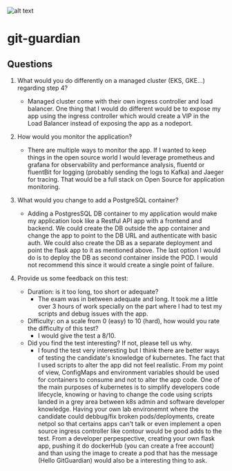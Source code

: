 ![alt text](https://images.g2crowd.com/uploads/product/image/social_landscape/social_landscape_31684b1b76816fe94b83a436fe672fad/gitguardian.jpg)

# git-guardian


## Questions 
1. What would you do differently on a managed cluster (EKS, GKE…) regarding step 4?
    - Managed cluster come with their own ingress controller and load balancer. One thing that I would do different would be to expose my app using the ingress controller which would create a VIP in the Load Balancer instead of exposing the app as a nodeport.  

2. How would you monitor the application?
    - There are multiple ways to monitor the app. If I wanted to keep things in the open source world I would leverage prometheus and grafana for observability and performance analysis, fluentd or fluentBit for logging (probably sending the logs to Kafka) and Jaeger for tracing. That would be a full stack on Open Source for application monitoring. 

3. What would you change to add a PostgreSQL container?
    - Adding a PostgresSQL DB container to my application would make my application look like a Restful API app with a frontend and backend. We could create the DB outside the app container and change the app to point to the DB URL and authenticate with basic auth. 
    We could also create the DB as a separate deployment and point the flask app to it as mentioned above. 
    The last option I would do is to deploy the DB as second container inside the POD. I would not recommend this since it would create a single point of failure. 

4. Provide us some feedback on this test:
    - Duration: is it too long, too short or adequate?       
        - The exam was in between adequate and long. It took me a little over 3 hours of work specially on the part where I had to test my scripts and debug issues with the app. 
    - Difficulty: on a scale from 0 (easy) to 10 (hard), how would you rate the difficulty
of this test?
        - I would give the test a 8/10. 
    - Did you find the test interesting? If not, please tell us why.
        - I found the test very interesting but I think there are better ways of testing the candidate's knowledge of kubernetes. The fact that I used scripts to alter the app did not feel realistic. From my point of view, ConfigMaps and environment variables should be used for containers to consume and not to alter the app code. One of the main purposes of kubernetes is to simplify developers code lifecycle, knowing or having to change the code using scripts landed in a grey area between k8s admin and software developer knowledge. Having your own lab environemnt where the candidate could debbug/fix broken pods/deployments, create netpol so that certains apps can't talk or even implement a open source ingress controller like contour would be good adds to the test. 
        From a developer perpespective, creating your own flask app, pushing it do dockerHub (you can create a free account) and than using the image to create a pod that has the message (Hello GitGuardian) would also be a interesting thing to ask. 



